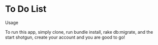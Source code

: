# To Do List

Usage

To run this app, simply clone, run bundle install, rake db:migrate, and the start shotgun, create your account and you are good to go!
